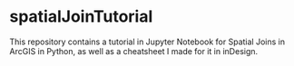 # spatialJoinTutorial

This repository contains a tutorial in Jupyter Notebook for Spatial Joins in ArcGIS in Python, 
as well as a cheatsheet I made for it in inDesign.
